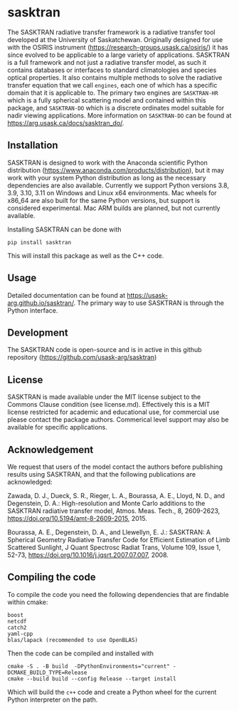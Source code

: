 # sasktran
The SASKTRAN radiative transfer framework is a radiative transfer tool developed at the University of Saskatchewan.
Originally designed for use with the OSIRIS instrument (https://research-groups.usask.ca/osiris/) it has since
evolved to be applicable to a large variety of applications.  SASKTRAN is a full framework and not just a radiative
transfer model, as such it contains databases or interfaces to standard climatologies and species optical properties.
It also contains multiple methods to solve the radiative transfer equation that we call `engines`, each one of which has a
specific domain that it is applicable to.  The primary two engines are ``SASKTRAN-HR`` which is a fully spherical
scattering model and contained within this package, and ``SASKTRAN-DO`` which is a discrete ordinates model suitable for
nadir viewing applications.  More information on ``SASKTRAN-DO`` can be found at https://arg.usask.ca/docs/sasktran_do/.

## Installation
SASKTRAN is designed to work with the Anaconda scientific Python distribution (https://www.anaconda.com/products/distribution), but it may work with your system Python distribution as long as the necessary dependencies are also available.
Currently we support Python versions 3.8, 3.9, 3.10, 3.11 on Windows and Linux x64 environments.
Mac wheels for x86_64 are also built for the same Python versions, but support is considered experimental.
Mac ARM builds are planned, but not currently available.

Installing SASKTRAN can be done with

```
pip install sasktran
```

This will install this package as well as the C++ code.

## Usage
Detailed documentation can be found at https://usask-arg.github.io/sasktran/.
The primary way to use SASKTRAN is through the Python interface.


## Development
The SASKTRAN code is open-source and is in active in this github repository (https://github.com/usask-arg/sasktran)

## License
SASKTRAN is made available under the MIT license subject to the Commons Clause condition (see license.md).
Effectively this is a  MIT license restricted for academic and educational use, for commercial use please contact the package authors.
Commerical level support may also be available for specific applications.

## Acknowledgement
We request that users of the model contact the authors before publishing results using SASKTRAN, and that
the following publications are acknowledged:

Zawada, D. J., Dueck, S. R., Rieger, L. A., Bourassa, A. E., Lloyd, N. D., and Degenstein, D. A.: High-resolution and Monte Carlo additions to the SASKTRAN radiative transfer model, Atmos. Meas. Tech., 8, 2609-2623, https://doi.org/10.5194/amt-8-2609-2015, 2015.

Bourassa, A. E., Degenstein, D. A., and Llewellyn, E. J.: SASKTRAN: A Spherical Geometry Radiative Transfer Code for Efficient Estimation of Limb Scattered Sunlight, J Quant Spectrosc Radiat Trans, Volume 109, Issue 1, 52-73, https://doi.org/10.1016/j.jqsrt.2007.07.007, 2008.

## Compiling the code
To compile the code you need the following dependencies that are findable within cmake:

```
boost
netcdf
catch2
yaml-cpp
blas/lapack (recommended to use OpenBLAS)
```

Then the code can be compiled and installed with

```
cmake -S . -B build  -DPythonEnvironments="current" -DCMAKE_BUILD_TYPE=Release
cmake --build build --config Release --target install
```

Which will build the `c++` code and create a Python wheel for the current Python interpreter on the path.